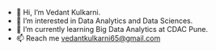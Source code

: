 - 👋 Hi, I’m Vedant Kulkarni.
- 👀 I’m interested in Data Analytics and Data Sciences.
- 🌱 I’m currently learning Big Data Analytics at CDAC Pune.
- 📫 Reach me vedantkulkarni65@gmail.com


